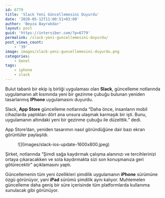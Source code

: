 ```yaml
---
id: 6779
title: 'Slack Yeni Güncellemesini Duyurdu'
date: '2020-05-12T11:00:51+03:00'
author: 'Beyza Bayrakdar'
layout: post
guid: 'https://intersiber.com/?p=6779'
permalink: /slack-yeni-guncellemesini-duyurdu/
post_views_count:
    - '39'
image: images/slack-yeni-guncellemesini-duyurdu.png
categories:
    - Genel
tags:
    - iphone
    - slack
---
```


Bulut tabanlı bir ekip iş birliği uygulaması olan **Slack**, güncelleme notlarında uygulamanın alt kısmında yeni bir gezinme çubuğu bulunan yeniden tasarlanmış **IPhone** uygulamasını duyurdu.

Slack, **App Store** güncelleme notlarında “Daha önce, insanların mobil cihazlarda yaptıkları dört ana unsura ulaşmak karmaşık bir işti. Bunu, uygulamanın altındaki yeni bir gezinme çubuğu ile düzelttik.” dedi.

App Store’dan, yeniden tasarımın nasıl göründüğüne dair bazı ekran görüntüler paylaşıldı.

<figure class="wp-block-image size-large">![](images/slack-ios-update-1600x800.jpeg)</figure>Şirket, notlarında “Şimdi sağa kaydırmak çalışma alanınızı ve tercihlerinizi ortaya çıkaracakken ve sola kaydırmakta sizi son konuşmanıza geri götürecektir” açıklamasını yaptı.

Güncellemenin tüm yeni özellikleri şimdilik uygulamanın **iPhone** sürümüne özgü görünüyor, yani **iPad** sürümü şimdilik aynı kalıyor. Muhtemelen güncelleme daha geniş bir süre içerisinde tüm platformlarda kullanıma sunulacak gibi görünüyor.